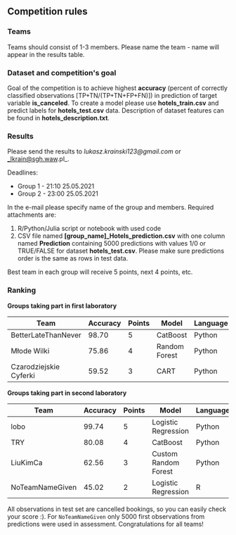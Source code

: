 ## Competition rules
### Teams
Teams should consist of 1-3 members. Please name the team - name will appear in the results table.

### Dataset and competition's goal
Goal of the competition is to achieve highest **accuracy** (percent of correctly classified observations [TP+TN/(TP+TN+FP+FN)]) in prediction of target variable **is_canceled**. To create a model please use **hotels_train.csv** and predict labels for **hotels_test.csv** data. Description of dataset features can be found in **hotels_description.txt**.

### Results
Please send the results to _lukasz.krainski123@gmail.com_ or _lkrain@sgh.waw.pl_. 

Deadlines: 
* Group 1 - 21:10 25.05.2021
* Group 2 - 23:00 25.05.2021

In the e-mail please specify name of the group and members. Required attachments are:
1. R/Python/Julia script or notebook with used code
2. CSV file named **[group_name]_Hotels_prediction.csv** with one column named **Prediction** containing 5000 predictions with values 1/0 or TRUE/FALSE for dataset **hotels_test.csv**. Please make sure predictions order is the same as rows in test data.  

Best team in each group will receive 5 points, next 4 points, etc.

### Ranking

**Groups taking part in first laboratory**

|Team             |Accuracy|Points|Model              |Language|
|-----------------|--------|------|-------------------|--------|
|BetterLateThanNever |98.70   |5|CatBoost      |Python       |
|Młode Wilki          |75.86    |4|Random Forest              |Python  |
|Czarodziejskie Cyferki           |59.52  |3|CART      |Python      |


**Groups taking part in second laboratory**

|Team             |Accuracy|Points|Model              |Language|
|-----------------|--------|------|-------------------|--------|
|lobo               |99.74   |5|Logistic Regression|Python  |
|TRY        |80.08   |4|CatBoost      |Python  |
|LiuKimCa|62.56   |3|Custom Random Forest     |Python  |
|NoTeamNameGiven  |45.02   |2|Logistic Regression      |R       |

All observations in test set are cancelled bookings, so you can easily check your score :). For `NoTeamNameGiven` only 5000 first observations from predictions were used in assessment. Congratulations for all teams!
